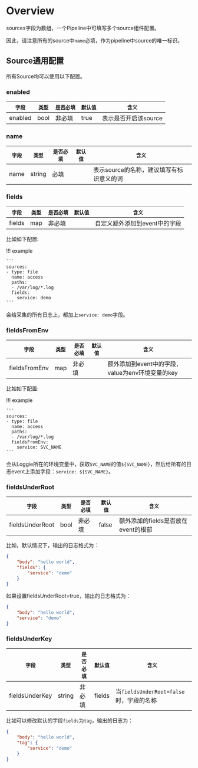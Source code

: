 # Overview

sources字段为数组，一个Pipeline中可填写多个source组件配置。

因此，请注意所有的source中`name`必填，作为pipeline中source的唯一标识。

## Source通用配置

所有Source均可以使用以下配置。

### enabled

|    `字段`   |    `类型`    |  `是否必填`  |  `默认值`  |  `含义`  |
| ---------- | ----------- | ----------- | --------- | -------- |
| enabled | bool  |    非必填    |   true  | 表示是否开启该source |


### name

|    `字段`   |    `类型`    |  `是否必填`  |  `默认值`  |  `含义`  |
| ---------- | ----------- | ----------- | --------- | -------- |
| name | string  |    必填    |     | 表示source的名称，建议填写有标识意义的词 |

### fields

|    `字段`   |    `类型`    |  `是否必填`  |  `默认值`  |  `含义`  |
| ---------- | ----------- | ----------- | --------- | -------- |
| fields | map  |    非必填    |     | 自定义额外添加到event中的字段 |

比如如下配置:

!!! example

    ```
    sources:
    - type: file
      name: access
      paths:
      - /var/log/*.log
      fields:
        service: demo
    ```

会给采集的所有日志上，都加上`service: demo`字段。

### fieldsFromEnv

|    `字段`   |    `类型`    |  `是否必填`  |  `默认值`  |  `含义`  |
| ---------- | ----------- | ----------- | --------- | -------- |
| fieldsFromEnv | map  |    非必填    |     | 额外添加到event中的字段，value为env环境变量的key |

比如如下配置:

!!! example

    ```
    sources:
    - type: file
      name: access
      paths:
      - /var/log/*.log
      fieldsFromEnv:
        service: SVC_NAME
    ```

会从Loggie所在的环境变量中，获取`SVC_NAME`的值`${SVC_NAME}`，然后给所有的日志event上添加字段：`service: ${SVC_NAME}`。

### fieldsUnderRoot

|    `字段`   |    `类型`    |  `是否必填`  |  `默认值`  |  `含义`  |
| ---------- | ----------- | ----------- | --------- | -------- |
| fieldsUnderRoot | bool  |    非必填    |   false  | 额外添加的fields是否放在event的根部 |

比如，默认情况下，输出的日志格式为：

```json
{
    "body": "hello world",
    "fields": {
        "service": "demo"
    }
}
```

如果设置fieldsUnderRoot=true，输出的日志格式为：

```json
{
    "body": "hello world",
    "service": "demo"
}
```


### fieldsUnderKey

|    `字段`   |    `类型`    |  `是否必填`  |  `默认值`  |  `含义`  |
| ---------- | ----------- | ----------- | --------- | -------- |
| fieldsUnderKey | string  |    非必填    |  fields   | 当`fieldsUnderRoot=false`时，字段的名称 |

比如可以修改默认的字段`fields`为`tag`，输出的日志为：

```json
{
    "body": "hello world",
    "tag": {
        "service": "demo"
    }
}
```
